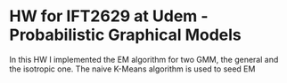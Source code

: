 # HW for IFT2629 at Udem - Probabilistic Graphical Models

In this HW I implemented the EM algorithm for two GMM, the general and the isotropic one.
The naive K-Means algorithm is used to seed EM
